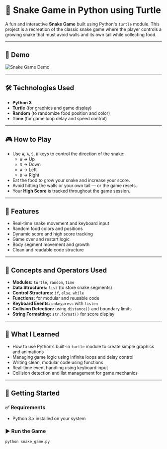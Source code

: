 # 🐍 Snake Game in Python using Turtle

A fun and interactive **Snake Game** built using Python's `turtle` module. This project is a recreation of the classic snake game where the player controls a growing snake that must avoid walls and its own tail while collecting food.

---

## 📸 Demo

![Snake Game Demo](snake-game-demo.gif)

---

## 🛠️ Technologies Used

- **Python 3**
- **Turtle** (for graphics and game display)
- **Random** (to randomize food position and color)
- **Time** (for game loop delay and speed control)

---

## 🎮 How to Play

- Use `W`, `A`, `S`, `D` keys to control the direction of the snake:
  - `W` → Up
  - `S` → Down
  - `A` → Left
  - `D` → Right
- Eat the food to grow your snake and increase your score.
- Avoid hitting the walls or your own tail — or the game resets.
- Your **High Score** is tracked throughout the game session.

---

## 📂 Features

- Real-time snake movement and keyboard input
- Random food colors and positions
- Dynamic score and high score tracking
- Game over and restart logic
- Body segment movement and growth
- Clean and readable code structure

---

## 🧠 Concepts and Operators Used

- **Modules:** `turtle`, `random`, `time`
- **Data Structures:** `list` (to store snake segments)
- **Control Structures:** `if`, `else`, `while`
- **Functions:** for modular and reusable code
- **Keyboard Events:** `onkeypress` with `listen`
- **Collision Detection:** using `distance()` and boundary limits
- **String Formatting:** `str.format()` for score display

---

## 📘 What I Learned

- How to use Python’s built-in `turtle` module to create simple graphics and animations
- Managing game logic using infinite loops and delay control
- Writing clean, modular code using functions
- Real-time event handling using keyboard input
- Collision detection and list management for game mechanics

---

## 🚀 Getting Started

### ✅ Requirements

- Python 3.x installed on your system

### ▶️ Run the Game

```bash
python snake_game.py
